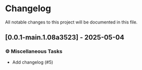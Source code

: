 # Changelog

All notable changes to this project will be documented in this file.

## [0.0.1-main.1.08a3523] - 2025-05-04

### ⚙️ Miscellaneous Tasks

- Add changelog (#5)

<!-- generated by git-cliff -->
